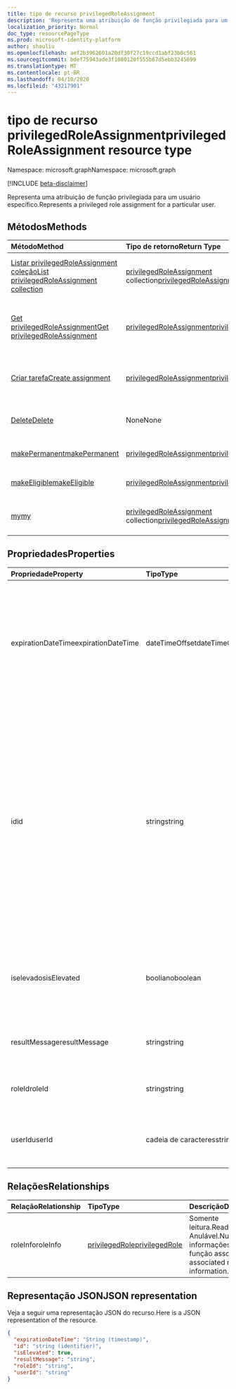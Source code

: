 ```yaml
---
title: tipo de recurso privilegedRoleAssignment
description: 'Representa uma atribuição de função privilegiada para um usuário específico. '
localization_priority: Normal
doc_type: resourcePageType
ms.prod: microsoft-identity-platform
author: shauliu
ms.openlocfilehash: aef2b3962601a20df30f27c19ccd1abf23b0c561
ms.sourcegitcommit: bdef75943ade3f1080120f555b67d5ebb3245699
ms.translationtype: MT
ms.contentlocale: pt-BR
ms.lasthandoff: 04/10/2020
ms.locfileid: "43217901"
---
```

# <a name="privilegedroleassignment-resource-type"></a><span data-ttu-id="18f02-103">tipo de recurso privilegedRoleAssignment</span><span class="sxs-lookup"><span data-stu-id="18f02-103">privilegedRoleAssignment resource type</span></span>

<span data-ttu-id="18f02-104">Namespace: microsoft.graph</span><span class="sxs-lookup"><span data-stu-id="18f02-104">Namespace: microsoft.graph</span></span>

[!INCLUDE [beta-disclaimer](../../includes/beta-disclaimer.md)]

<span data-ttu-id="18f02-105">Representa uma atribuição de função privilegiada para um usuário específico.</span><span class="sxs-lookup"><span data-stu-id="18f02-105">Represents a privileged role assignment for a particular user.</span></span> 


## <a name="methods"></a><span data-ttu-id="18f02-106">Métodos</span><span class="sxs-lookup"><span data-stu-id="18f02-106">Methods</span></span>

| <span data-ttu-id="18f02-107">Método</span><span class="sxs-lookup"><span data-stu-id="18f02-107">Method</span></span>           | <span data-ttu-id="18f02-108">Tipo de retorno</span><span class="sxs-lookup"><span data-stu-id="18f02-108">Return Type</span></span>    |<span data-ttu-id="18f02-109">Descrição</span><span class="sxs-lookup"><span data-stu-id="18f02-109">Description</span></span>|
|:---------------|:--------|:----------|
|[<span data-ttu-id="18f02-110">Listar privilegedRoleAssignment coleção</span><span class="sxs-lookup"><span data-stu-id="18f02-110">List privilegedRoleAssignment collection</span></span>](../api/privilegedroleassignment-list.md) | <span data-ttu-id="18f02-111">[privilegedRoleAssignment](privilegedroleassignment.md) collection</span><span class="sxs-lookup"><span data-stu-id="18f02-111">[privilegedRoleAssignment](privilegedroleassignment.md) collection</span></span>|<span data-ttu-id="18f02-112">Obtenha a coleção de objetos privilegedRoleAssignment.</span><span class="sxs-lookup"><span data-stu-id="18f02-112">Get the collection of privilegedRoleAssignment objects.</span></span>|
|[<span data-ttu-id="18f02-113">Get privilegedRoleAssignment</span><span class="sxs-lookup"><span data-stu-id="18f02-113">Get privilegedRoleAssignment</span></span>](../api/privilegedroleassignment-get.md) | [<span data-ttu-id="18f02-114">privilegedRoleAssignment</span><span class="sxs-lookup"><span data-stu-id="18f02-114">privilegedRoleAssignment</span></span>](privilegedroleassignment.md) |<span data-ttu-id="18f02-115">Leia as propriedades e os relacionamentos do objeto privilegedRoleAssignment.</span><span class="sxs-lookup"><span data-stu-id="18f02-115">Read properties and relationships of privilegedRoleAssignment object.</span></span>|
|[<span data-ttu-id="18f02-116">Criar tarefa</span><span class="sxs-lookup"><span data-stu-id="18f02-116">Create assignment</span></span>](../api/privilegedroleassignment-post-privilegedroleassignments.md) |[<span data-ttu-id="18f02-117">privilegedRoleAssignment</span><span class="sxs-lookup"><span data-stu-id="18f02-117">privilegedRoleAssignment</span></span>](privilegedroleassignment.md)| <span data-ttu-id="18f02-118">Crie uma nova atribuição postando na coleção assignments.</span><span class="sxs-lookup"><span data-stu-id="18f02-118">Create a new assignment by posting to the assignments collection.</span></span>|
|[<span data-ttu-id="18f02-119">Delete</span><span class="sxs-lookup"><span data-stu-id="18f02-119">Delete</span></span>](../api/privilegedroleassignment-delete.md) | <span data-ttu-id="18f02-120">None</span><span class="sxs-lookup"><span data-stu-id="18f02-120">None</span></span> |<span data-ttu-id="18f02-121">Exclua um objeto privilegedRoleAssignment.</span><span class="sxs-lookup"><span data-stu-id="18f02-121">Delete privilegedRoleAssignment object.</span></span> |
|[<span data-ttu-id="18f02-122">makePermanent</span><span class="sxs-lookup"><span data-stu-id="18f02-122">makePermanent</span></span>](../api/privilegedroleassignment-makepermanent.md)|[<span data-ttu-id="18f02-123">privilegedRoleAssignment</span><span class="sxs-lookup"><span data-stu-id="18f02-123">privilegedRoleAssignment</span></span>](privilegedroleassignment.md)|<span data-ttu-id="18f02-124">Torne a atribuição de função como permanente.</span><span class="sxs-lookup"><span data-stu-id="18f02-124">Make the role assignment as permanent.</span></span>|
|[<span data-ttu-id="18f02-125">makeEligible</span><span class="sxs-lookup"><span data-stu-id="18f02-125">makeEligible</span></span>](../api/privilegedroleassignment-makeeligible.md)|[<span data-ttu-id="18f02-126">privilegedRoleAssignment</span><span class="sxs-lookup"><span data-stu-id="18f02-126">privilegedRoleAssignment</span></span>](privilegedroleassignment.md)|<span data-ttu-id="18f02-127">Tornar a atribuição de função como qualificada.</span><span class="sxs-lookup"><span data-stu-id="18f02-127">Make the role assignment as eligible.</span></span>|
|[<span data-ttu-id="18f02-128">my</span><span class="sxs-lookup"><span data-stu-id="18f02-128">my</span></span>](../api/privilegedroleassignment-my.md)|<span data-ttu-id="18f02-129">[privilegedRoleAssignment](privilegedroleassignment.md) collection</span><span class="sxs-lookup"><span data-stu-id="18f02-129">[privilegedRoleAssignment](privilegedroleassignment.md) collection</span></span>|<span data-ttu-id="18f02-130">Obtenha as atribuições de função privilegiada do usuário atual.</span><span class="sxs-lookup"><span data-stu-id="18f02-130">Get the current user's privileged role assignments.</span></span>|

## <a name="properties"></a><span data-ttu-id="18f02-131">Propriedades</span><span class="sxs-lookup"><span data-stu-id="18f02-131">Properties</span></span>
| <span data-ttu-id="18f02-132">Propriedade</span><span class="sxs-lookup"><span data-stu-id="18f02-132">Property</span></span>     | <span data-ttu-id="18f02-133">Tipo</span><span class="sxs-lookup"><span data-stu-id="18f02-133">Type</span></span>   |<span data-ttu-id="18f02-134">Descrição</span><span class="sxs-lookup"><span data-stu-id="18f02-134">Description</span></span>|
|:---------------|:--------|:----------|
|<span data-ttu-id="18f02-135">expirationDateTime</span><span class="sxs-lookup"><span data-stu-id="18f02-135">expirationDateTime</span></span>|<span data-ttu-id="18f02-136">dateTimeOffset</span><span class="sxs-lookup"><span data-stu-id="18f02-136">dateTimeOffset</span></span>|<span data-ttu-id="18f02-137">A data e hora UTC em que a atribuição de função privilegiada temporária será expirada.</span><span class="sxs-lookup"><span data-stu-id="18f02-137">The UTC DateTime when the temporary privileged role assignment will be expired.</span></span> <span data-ttu-id="18f02-138">Para atribuição de função permanente, o valor é NULL.</span><span class="sxs-lookup"><span data-stu-id="18f02-138">For permanent role assignment, the value is null.</span></span>|
|<span data-ttu-id="18f02-139">id</span><span class="sxs-lookup"><span data-stu-id="18f02-139">id</span></span>|<span data-ttu-id="18f02-140">string</span><span class="sxs-lookup"><span data-stu-id="18f02-140">string</span></span>| <span data-ttu-id="18f02-141">O identificador exclusivo da atribuição de função privilegiada.</span><span class="sxs-lookup"><span data-stu-id="18f02-141">The unique identifier for the privileged role assignment.</span></span> <span data-ttu-id="18f02-142">Somente leitura.</span><span class="sxs-lookup"><span data-stu-id="18f02-142">Read-only.</span></span> <span data-ttu-id="18f02-143">Ele está no formato de ' userId_roleId ', onde userId é a cadeia de caracteres GUID da ID de usuário do Azure AD e RoleID é a cadeia de caracteres GUID da ID da função de administrador do Azure.</span><span class="sxs-lookup"><span data-stu-id="18f02-143">It is in the format of 'userId_roleId', where userId is the GUID string for Azure AD user id, and roleId is the GUID string for Azure administrator role id.</span></span>|
|<span data-ttu-id="18f02-144">iselevados</span><span class="sxs-lookup"><span data-stu-id="18f02-144">isElevated</span></span>|<span data-ttu-id="18f02-145">booliano</span><span class="sxs-lookup"><span data-stu-id="18f02-145">boolean</span></span>|<span data-ttu-id="18f02-146">**true** se a atribuição de função é ativada.</span><span class="sxs-lookup"><span data-stu-id="18f02-146">**true** if the role assignment is activated.</span></span> <span data-ttu-id="18f02-147">**false** se a atribuição de função é desativada.</span><span class="sxs-lookup"><span data-stu-id="18f02-147">**false** if the role assignment is deactivated.</span></span>|
|<span data-ttu-id="18f02-148">resultMessage</span><span class="sxs-lookup"><span data-stu-id="18f02-148">resultMessage</span></span>|<span data-ttu-id="18f02-149">string</span><span class="sxs-lookup"><span data-stu-id="18f02-149">string</span></span>|<span data-ttu-id="18f02-150">Mensagem de resultado definida pelo serviço.</span><span class="sxs-lookup"><span data-stu-id="18f02-150">Result message set by the service.</span></span>|
|<span data-ttu-id="18f02-151">roleId</span><span class="sxs-lookup"><span data-stu-id="18f02-151">roleId</span></span>|<span data-ttu-id="18f02-152">string</span><span class="sxs-lookup"><span data-stu-id="18f02-152">string</span></span>|<span data-ttu-id="18f02-153">Identificador de função.</span><span class="sxs-lookup"><span data-stu-id="18f02-153">Role identifier.</span></span> <span data-ttu-id="18f02-154">Em formato de cadeia de caracteres GUID.</span><span class="sxs-lookup"><span data-stu-id="18f02-154">In GUID string format.</span></span>|
|<span data-ttu-id="18f02-155">userId</span><span class="sxs-lookup"><span data-stu-id="18f02-155">userId</span></span>|<span data-ttu-id="18f02-156">cadeia de caracteres</span><span class="sxs-lookup"><span data-stu-id="18f02-156">string</span></span>|<span data-ttu-id="18f02-157">Identificador de usuário.</span><span class="sxs-lookup"><span data-stu-id="18f02-157">User identifier.</span></span> <span data-ttu-id="18f02-158">Em formato de cadeia de caracteres GUID.</span><span class="sxs-lookup"><span data-stu-id="18f02-158">In GUID string format.</span></span>|

## <a name="relationships"></a><span data-ttu-id="18f02-159">Relações</span><span class="sxs-lookup"><span data-stu-id="18f02-159">Relationships</span></span>
| <span data-ttu-id="18f02-160">Relação</span><span class="sxs-lookup"><span data-stu-id="18f02-160">Relationship</span></span> | <span data-ttu-id="18f02-161">Tipo</span><span class="sxs-lookup"><span data-stu-id="18f02-161">Type</span></span>   |<span data-ttu-id="18f02-162">Descrição</span><span class="sxs-lookup"><span data-stu-id="18f02-162">Description</span></span>|
|:---------------|:--------|:----------|
|<span data-ttu-id="18f02-163">roleInfo</span><span class="sxs-lookup"><span data-stu-id="18f02-163">roleInfo</span></span>|[<span data-ttu-id="18f02-164">privilegedRole</span><span class="sxs-lookup"><span data-stu-id="18f02-164">privilegedRole</span></span>](privilegedrole.md)| <span data-ttu-id="18f02-165">Somente leitura.</span><span class="sxs-lookup"><span data-stu-id="18f02-165">Read-only.</span></span> <span data-ttu-id="18f02-166">Anulável.</span><span class="sxs-lookup"><span data-stu-id="18f02-166">Nullable.</span></span> <span data-ttu-id="18f02-167">As informações da função associada.</span><span class="sxs-lookup"><span data-stu-id="18f02-167">The associated role information.</span></span>|

## <a name="json-representation"></a><span data-ttu-id="18f02-168">Representação JSON</span><span class="sxs-lookup"><span data-stu-id="18f02-168">JSON representation</span></span>

<span data-ttu-id="18f02-169">Veja a seguir uma representação JSON do recurso.</span><span class="sxs-lookup"><span data-stu-id="18f02-169">Here is a JSON representation of the resource.</span></span>

<!-- {
  "blockType": "resource",
  "optionalProperties": [

  ],
  "keyProperty": "id",
  "baseType":"microsoft.graph.entity",
  "@odata.type": "microsoft.graph.privilegedRoleAssignment"
}-->

```json
{
  "expirationDateTime": "String (timestamp)",
  "id": "string (identifier)",
  "isElevated": true,
  "resultMessage": "string",
  "roleId": "string",
  "userId": "string"
}

```

<!-- uuid: 8fcb5dbc-d5aa-4681-8e31-b001d5168d79
2015-10-25 14:57:30 UTC -->
<!--
{
  "type": "#page.annotation",
  "description": "privilegedRoleAssignment resource",
  "keywords": "",
  "section": "documentation",
  "tocPath": "",
  "suppressions": []
}
-->
